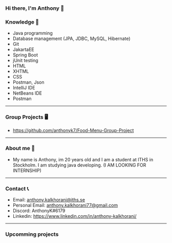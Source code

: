 ### Hi there, I'm Anthony 👋


### Knowledge 🧠 
- Java programming
- Database management (JPA, JDBC, MySQL, Hibernate)
- Git
- JakartaEE
- Spring Boot
- jUnit testing
- HTML
- XHTML
- CSS
- Postman, Json
- IntelliJ IDE
- NetBeans IDE
- Postman
------------------------------------------------------------------------------------------------------------------------------------
### Group Projects 🖥️
- https://github.com/anthonyk7/Food-Menu-Group-Project
 ------------------------------------------------------------------------------------------------------------------------------------
### About me 🤙
- My name is Anthony, im 20 years old and I am a student at ITHS in Stockholm. I am studying java developing. (I AM LOOKING FOR INTERNSHIP)
 ------------------------------------------------------------------------------------------------------------------------------------
### Contact 📞
- Email: anthony.kalkhorani@iths.se
- Personal Email: anthony.kalkhorani77@gmail.com
- Discord: AnthonyK#6179
- Linkedin: https://www.linkedin.com/in/anthony-kalkhorani/
 ------------------------------------------------------------------------------------------------------------------------------------
### Upcomming projects
